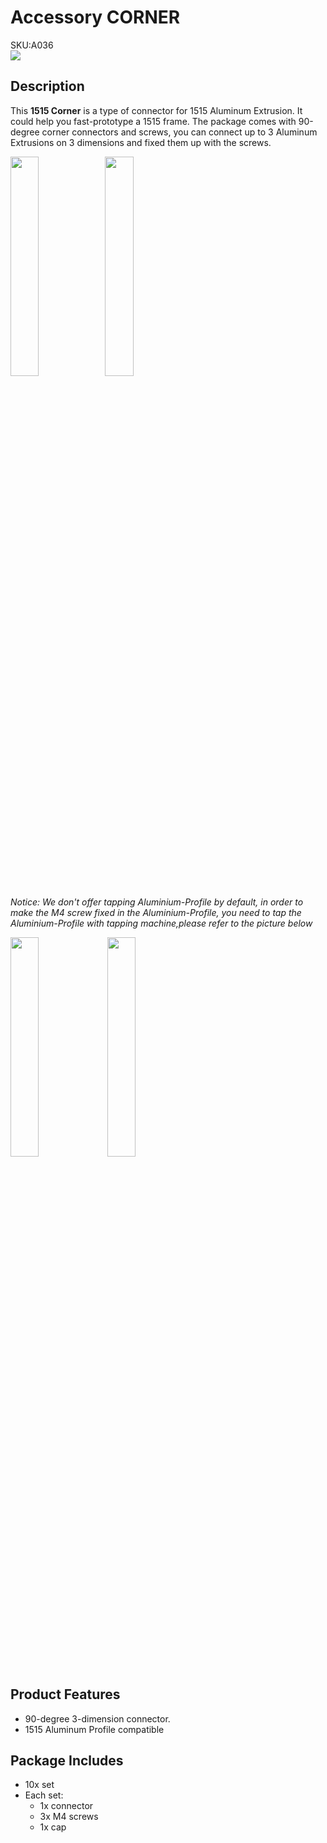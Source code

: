 # Accessory CORNER

<div class="badge badge-pill badge-primary product_sku_tag">SKU:A036</div>

<div class="product_pic"><img src="assets/img/product_pics/1515/corner/1515_corner_01.webp"></div>

## Description

This **1515 Corner** is a type of connector for 1515 Aluminum Extrusion. It could help you fast-prototype a 1515  frame.  The package comes with 90-degree corner connectors and screws, you can connect up to 3 Aluminum Extrusions on 3 dimensions and fixed them up with the screws.

<img src="assets/img/product_pics/1515/corner/1515_corner_02.webp" width="30%" height="30%"><img src="assets/img/product_pics/1515/corner/1515_corner_03.webp" width="30%" height="30%">


*Notice: We don't offer tapping Aluminium-Profile by default, in order to make the M4 screw fixed in the Aluminium-Profile, you need to tap the Aluminium-Profile with tapping machine,please refer to the picture below*

<img src="assets/img/product_pics/1515/ap/ap_ap_01.webp" width="30%" height="30%">
<img src="assets/img/product_pics/1515/ap/ap_ap_01.webp" width="30%" height="30%">


## Product Features
- 90-degree 3-dimension connector. 
- 1515 Aluminum Profile compatible

## Package Includes
- 10x set
- Each set:
    - 1x connector
    - 3x M4 screws
    - 1x cap

<script>

   var purchase_link = 'https://m5stack.com/collections/m5-accessory/products/plastic-corner-connector-for-1515-aluminum-profile';

   anchor_search(purchase_link);
   scrollFunc();

</script>